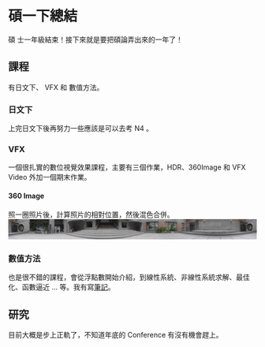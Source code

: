 # 碩一下總結

碩 士一年級結束！接下來就是要把碩論弄出來的一年了！

## 課程

有日文下、 VFX 和 數值方法。

### 日文下

上完日文下後再努力一些應該是可以去考 N4 。

### VFX

一個很扎實的數位視覺效果課程，主要有三個作業，HDR、360Image 和 VFX Video 外加一個期末作業。

#### 360 Image

照一圈照片後，計算照片的相對位置，然後混色合併。
![](pano.jpg)

### 數值方法

也是很不錯的課程，會從浮點數開始介紹，到線性系統、非線性系統求解、最佳化、函數逼近 ... 等。我有寫[筆記](https://github.com/mudream4869/numerical-methods-notes)。

## 研究

目前大概是步上正軌了，不知道年底的 Conference 有沒有機會趕上。